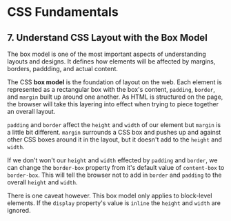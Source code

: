 # CSS Fundamentals

## 7. Understand CSS Layout with the Box Model

The box model is one of the most important aspects of understanding layouts and designs. It defines how elements will be affected by margins, borders, paddding, and actual content.

The CSS **box model** is the foundation of layout on the web. Each element is represented as a rectangular box with the box's content, `padding`, `border`, and `margin` built up around one another. As HTML is structured on the page, the browser will take this layering into effect when trying to piece together an overall layout.

`padding` and `border` affect the `height` and `width` of our element but `margin` is a little bit different. `margin` surrounds a CSS box and pushes up and against other CSS boxes around it in the layout, but it doesn't add to the `height` and `width`.

If we don't won't our `height` and `width` effected by `padding` and `border`, we can change the `border-box` property from it's default value of `content-box` to `border-box`. This will tell the browser not to add in `border` and `padding` to the overall `height` and `width`.

There is one caveat however. This box model only applies to block-level elements. If the `display` property's value is `inline` the `height` and `width` are ignored.
